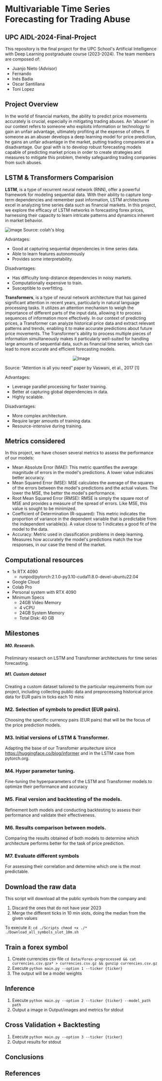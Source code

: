 # Multivariable Time Series Forecasting for Trading Abuse
## UPC AIDL-2024-Final-Project

This repository is the final project for the UPC School's Artificial Intelligence with Deep Learning postgraduate course (2023-2024). The team members are composed of:

* Juanjo Nieto (Advisor)
* Fernando
* Inés Badia
* Oscar Santillana
* Toni Lopez

## Project Overview

In the world of financial markets, the ability to predict price movements accurately is crucial, especially in mitigating trading abuses. An 'abuser' in our context refers to someone who exploits information or technology to gain an unfair advantage, ultimately profiting at the expense of others. If someone as an abuser develops a deep learning model for price prediction, he gains an unfair advantage in the market, putting trading companies at a disadvantage.
Our goal with is to develop robust forecasting models capable of predicting market prices in order to create strategies and measures to mitigate this problem, thereby safeguarding trading companies from such abuses.

## LSTM & Transformers Comparision

**LSTM**, is a type of recurrent neural network (RNN), offer a powerful framework for modeling sequential data. With their ability to capture long-term dependencies and remember past information, LSTM architectures excel in analyzing time series data such as financial markets. In this project, we explore the efficacy of LSTM networks in forecasting forex prices, harnessing their capacity to learn intricate patterns and dynamics inherent in market behavior.

![image](https://github.com/cp2mkc0c023760he/2024-Final-Project/assets/126424332/1a0a88d5-536d-4e8b-9a6b-972625f6ac92)
Source: colah's blog

Advantages:
* Good at capturing sequential dependencies in time series data.
* Able to learn features autonomously
* Provides some interpretability.

Disadvantages:
* Has difficulty long-distance dependencies in noisy markets.
* Computationally expensive to train.
* Susceptible to overfitting.


**Transformers**, is a type of neural network architecture that has gained significant attention in recent years, particularly in natural language processing tasks. It utilizes an attention mechanism to weigh the importance of different parts of the input data, allowing it to process sequences of information more effectively. In our context of predicting prices, a Transformer can analyze historical price data and extract relevant patterns and trends, enabling it to make accurate predictions about future price movements. The Transformer's ability to process multiple pieces of information simultaneously makes it particularly well-suited for handling large amounts of sequential data, such as financial time series, which can lead to more accurate and efficient forecasting models.

<p align="center">
  <img src="https://github.com/cp2mkc0c023760he/2024-Final-Project/assets/126424332/feeaed92-f661-4548-a846-ca5c381098e2" alt="Image" />
</p> 
Source: “Attention is all you need” paper by Vaswani, et al., 2017 [1]<br> 

Advantages:
* Leverage parallel processing for faster training.
* Better at capturing global dependencies in data.
* Highly scalable.

Disadvantages:
* More complex architecture.
* Require larger amounts of training data.
* Resource-intensive during training.

## Metrics considered
In this project, we have chosen several metrics to assess the performance of our models:
  * Mean Absolute Error (MAE): This metric quantifies the average magnitude of errors in the model's predictions. A lower value indicates better accuracy.
  * Mean Squared Error (MSE): MSE calculates the average of the squares of the errors between the model's predictions and the actual values. The lower the MSE, the better the model's performance.
  * Root Mean Squared Error (RMSE): RMSE is simply the square root of MSE and provides a measure of the spread of errors. Like MSE, this value is sought to be minimized.
  * Coefficient of Determination (R-squared): This metric indicates the proportion of variance in the dependent variable that is predictable from the independent variable(s). A value close to 1 indicates a good fit of the model to the data.
  * Accuracy: Metric used in classification problems in deep learning. Measures how accurately the model's predictions match the true responses, in our case the trend of the market.

## Computational resources
* 1x RTX 4090
  * runpod/pytorch:2.1.0-py3.10-cuda11.8.0-devel-ubuntu22.04
* Google Cloud
* Colab Pro
* Personal system with RTX 4090
* Minimum Specs
  * 24GB Video Memory
  * 4 vCPU
  * 24GB System Memory
  * Total Disk: 40 GB
 
## Milestones
##### M0. Research.
Preliminary research on LSTM and Transformer architectures for time series forecasting.
##### M1. Custom dataset
Creating a custom dataset tailored to the particular requirements from our project, including collecting public data and preprocessing historical price data for EUR pairs in ticks each 10 mins
### M2. Selection of symbols to predict (EUR pairs).
Choosing the specific currency pairs (EUR pairs) that will be the focus of the price prediction models.
### M3. Initial versions of LSTM & Transformer.
Adapting the base of our Transfomer arquitecture since https://huggingface.co/blog/informer and in the LSTM case from pytorch.org.
### M4. Hyper parameter tuning.
Fine-tuning the hyperparameters of the LSTM and Transformer models to optimize their performance and accuracy
### M5. Final version and backtesting of the models.
Refinement both models and conducting backtesting to assess their performance and validate their effectiveness.
### M6. Results comparison between models.
Comparing the results obtained of both models to determine which architecture performs better for the task of price prediction.
### M7. Evaluate different symbols
For assessing their correlation and determine which one is the most predictable.

## Download the raw data
This script will download all the public symbols from the company and:
1. Discard the ones that do not have year 2023
2. Merge the different ticks in 10 min slots, doing the median from the given values

To execute it:
``
cd ./Scripts
chmod +x ./*
./Download_all_symbols_slot_10m.sh
``
## Train a forex symbol
1. Create currencies csv file
``cd Data/Forex-preprocessed && cat currencies.csv.gza* > currencies.csv.gz && gunzip currencies.csv.gz``
2. Execute ``python main.py --option 1 --ticker {ticker}``
3. The output will be a model weights

## Inference
1. Execute ``python main.py --option 2 --ticker {ticker} --model_path path``
2. Output a image in Output/images and metrics for stdout 

## Cross Validation + Backtesting
1. Execute ``python main.py --option 3 --ticker {ticker}``
2. Output results for stdout

## Conclusions

## References
